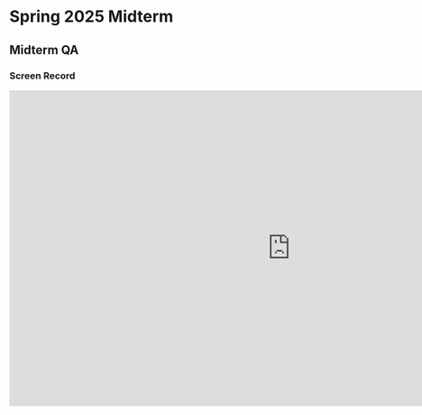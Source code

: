 # Spring 2025 Midterm

## Midterm QA

### Screen Record

<iframe width="996" height="560" src="https://www.youtube.com/embed/URna5SMXtTg" title="YouTube video player" frameborder="0" allow="accelerometer; autoplay; clipboard-write; encrypted-media; gyroscope; picture-in-picture; web-share" referrerpolicy="strict-origin-when-cross-origin" allowfullscreen></iframe>
